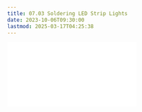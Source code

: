 ```yaml
---
title: 07.03 Soldering LED Strip Lights
date: 2023-10-06T09:30:00
lastmod: 2025-03-17T04:25:38
---
```


![Link to included file content](../../../../electronics/soldering-led-strip-lights.md)
